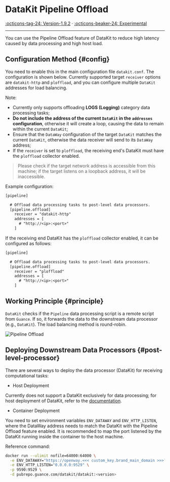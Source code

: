 # DataKit Pipeline Offload

[:octicons-tag-24: Version-1.9.2](../datakit/changelog.md#cl-1.9.2) ·
[:octicons-beaker-24: Experimental](../datakit/index.md#experimental)

---

You can use the Pipeline Offload feature of DataKit to reduce high latency caused by data processing and high host load.

## Configuration Method {#config}

You need to enable this in the main configuration file `datakit.conf`. The configuration is shown below. Currently supported target `receiver` options are `datakit-http` and `ploffload`, and you can configure multiple `DataKit` addresses for load balancing.

Note:

- Currently only supports offloading **LOGS (Logging)** category data processing tasks;
- **Do not include the address of the current `DataKit` in the `addresses` configuration**, otherwise it will create a loop, causing the data to remain within the current `DataKit`;
- Ensure that the `DataWay` configuration of the target `DataKit` matches the current `DataKit`, otherwise the data receiver will send to its `DataWay` address;
- If the `receiver` is set to `ploffload`, the receiving end's DataKit must have the `ploffload` collector enabled.

> Please check if the target network address is accessible from this machine; if the target listens on a loopback address, it will be inaccessible.

Example configuration:

```txt
[pipeline]

  # Offload data processing tasks to post-level data processors.
  [pipeline.offload]
    receiver = "datakit-http"
    addresses = [
      # "http://<ip>:<port>"
    ]
```

If the receiving end DataKit has the `ploffload` collector enabled, it can be configured as follows:

```txt
[pipeline]

  # Offload data processing tasks to post-level data processors.
  [pipeline.offload]
    receiver = "ploffload"
    addresses = [
      # "http://<ip>:<port>"
    ]
```

## Working Principle {#principle}

`DataKit` checks if the `Pipeline` data processing script is a remote script from `Guance`. If so, it forwards the data to the downstream data processor (e.g., `DataKit`). The load balancing method is round-robin.

![Pipeline Offload](img/pipeline-offload.drawio.png)

## Deploying Downstream Data Processors {#post-level-processor}

There are several ways to deploy the data processor (DataKit) for receiving computational tasks:

- Host Deployment

Currently does not support a DataKit exclusively for data processing; for host deployment of DataKit, refer to the [documentation](../../datakit/datakit-install.md).

- Container Deployment

You need to set environment variables `ENV_DATAWAY` and `ENV_HTTP_LISTEN`, where the DataWay address needs to match the DataKit with the Pipeline Offload feature enabled. It is recommended to map the port listened by the DataKit running inside the container to the host machine.

Reference command:

```sh
docker run --ulimit nofile=64000:64000 \
  -e ENV_DATAWAY="https://openway.<<< custom_key.brand_main_domain >>>?token=<tkn_>" \
  -e ENV_HTTP_LISTEN="0.0.0.0:9529" \
  -p 9590:9529 \
  -d pubrepo.guance.com/datakit/datakit:<version>
```